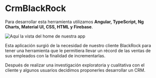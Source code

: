 # CrmBlackRock
Para desarrollar esta herramienta utilizamos **Angular, TypeScript, Ng Charts, Material UI, CSS, HTML y Firebase**.

![Aquí la vista del home de nuestra app](https://github.com/Jael91/CRM-BlackRock/blob/feat/updatesMay30/img-readme.png)

Esta aplicación surgió de la necesidad de nuestro cliente BlackRock para tener una herramienta que le permitiera llevar un récord de las ventas de sus empleados con la finalidad de incrementarlas. 

Después de realizar una investigación exploratoria y cualitativa con el cliente y algunos usuarios decidimos proponerles desarrollar un CRM.






